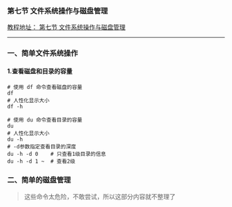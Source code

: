 ### 第七节 文件系统操作与磁盘管理
[教程地址： 第七节 文件系统操作与磁盘管理](https://www.shiyanlou.com/courses/1/labs/62/document)

---

### 一、简单文件系统操作

####  1.查看磁盘和目录的容量
```
# 使用 df 命令查看磁盘的容量
df
# 人性化显示大小
df -h

# 使用 du 命令查看目录的容量
du
# 人性化显示大小
du -h
# -d参数指定查看目录的深度
du -h -d 0    # 只查看1级目录的信息
du -h -d 1 ~  # 查看2级

```

### 二、简单的磁盘管理
>这些命令太危险，不敢尝试，所以这部分内容就不整理了
